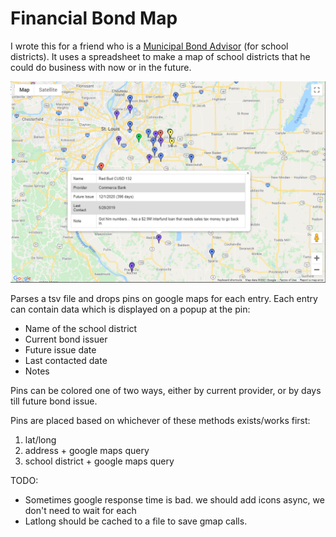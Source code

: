 # Financial Bond Map
I wrote this for a friend who is a [Municipal Bond Advisor](https://en.wikipedia.org/wiki/Municipal_bond) (for school districts). It uses a spreadsheet to make a map of school districts that he could do business with now or in the future.

![Error loading image. See the example.png file.](https://github.com/lfricken/kendall_webapp_public/blob/main/example.PNG "Colors are useful!")

Parses a tsv file and drops pins on google maps for each entry. Each entry can contain data which is displayed on a popup at the pin:
* Name of the school district
* Current bond issuer
* Future issue date
* Last contacted date
* Notes

Pins can be colored one of two ways, either by current provider, or by days till future bond issue.

Pins are placed based on whichever of these methods exists/works first:
1. lat/long
1. address + google maps query
1. school district + google maps query


TODO:
* Sometimes google response time is bad. we should add icons async, we don't need to wait for each
* Latlong should be cached to a file to save gmap calls.


